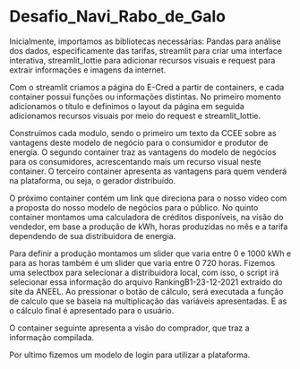 # Desafio_Navi_Rabo_de_Galo

Inicialmente, importamos as bibliotecas necessárias: Pandas para análise dos dados, especificamente das tarifas, streamlit para criar uma interface interativa, streamlit_lottie para adicionar recursos visuais e request para extrair informações e imagens da internet.

Com o streamlit criamos a página do E-Cred a partir de containers, e cada container possui funções ou informações distintas. No primeiro momento adicionamos o título e definimos o layout da página em seguida adicionamos recursos visuais por meio do request e streamlit_lottie.

Construímos cada modulo, sendo o primeiro um texto da CCEE sobre as vantagens deste modelo de negócio para o consumidor e produtor de energia.
O segundo container traz as vantagens do modelo de negócios para os consumidores, acrescentando mais um recurso visual neste container.
O terceiro container apresenta as vantagens para quem venderá na plataforma, ou seja, o gerador distribuído.

O próximo container contém um link que direciona para o nosso vídeo com a proposta do nosso modelo de negócios para o público.
No quinto container montamos uma calculadora de créditos disponíveis, na visão do vendedor, em base a produção de kWh, horas produzidas no mês e a tarifa dependendo de sua distribuidora de energia.

Para definir a produção montamos um slider que varia entre 0 e 1000 kWh e para as horas também é um slider que varia entre 0 720 horas. Fizemos uma selectbox para selecionar a distribuidora local, com isso, o script irá selecionar essa informação do arquivo RankingB1-23-12-2021 extraído do site da ANEEL. Ao pressionar o botão de cálculo, será executada a função de calculo que se baseia na multiplicação das variáveis apresentadas. E as o cálculo final é apresentado para o usuário.

O container seguinte apresenta a visão do comprador, que traz a informação compilada.

Por ultimo fizemos um modelo de login para utilizar a plataforma.
